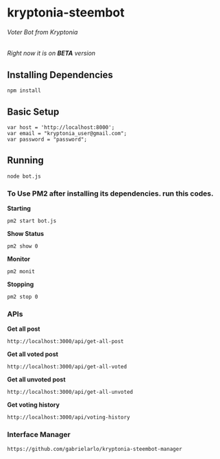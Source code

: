 # kryptonia-steembot

###### Voter Bot from Kryptonia

_Right now it is on **BETA** version_

## Installing Dependencies
```
npm install
```

## Basic Setup
```
var host = 'http://localhost:8000';
var email = "kryptonia_user@gmail.com";
var password = "password";
```

## Running
```
node bot.js
```

### To Use PM2 after installing its dependencies. run this codes.
**Starting**
```
pm2 start bot.js
```

**Show Status**
```
pm2 show 0
```

**Monitor**
```
pm2 monit
```

**Stopping**
```
pm2 stop 0
```

### APIs
**Get all post**
```
http://localhost:3000/api/get-all-post
```

**Get all voted post**
```
http://localhost:3000/api/get-all-voted
```

**Get all unvoted post**
```
http://localhost:3000/api/get-all-unvoted
```

**Get voting history**
```
http://localhost:3000/api/voting-history
```

### Interface Manager
```
https://github.com/gabrielarlo/kryptonia-steembot-manager